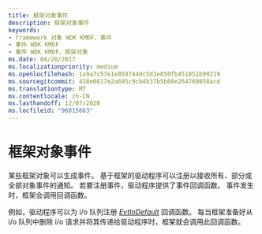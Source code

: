 ```yaml
---
title: 框架对象事件
description: 框架对象事件
keywords:
- framework 对象 WDK KMDF，事件
- 事件 WDK KMDF
- 事件 WDK KMDF，框架对象
ms.date: 04/20/2017
ms.localizationpriority: medium
ms.openlocfilehash: 1a9a7c57e1e8597440c5d3e850fb451851b99219
ms.sourcegitcommit: 418e6617e2a695c9cb4b37b5b60e264760858acd
ms.translationtype: MT
ms.contentlocale: zh-CN
ms.lasthandoff: 12/07/2020
ms.locfileid: "96815663"
---
```

# <a name="framework-object-events"></a>框架对象事件





某些框架对象可以生成事件。 基于框架的驱动程序可以注册以接收所有、部分或全部对象事件的通知。 若要注册事件，驱动程序提供了事件回调函数。 事件发生时，框架会调用回调函数。

例如，驱动程序可以为 i/o 队列注册 [*EvtIoDefault*](/windows-hardware/drivers/ddi/wdfio/nc-wdfio-evt_wdf_io_queue_io_default) 回调函数。 每当框架准备好从 i/o 队列中删除 i/o 请求并将其传递给驱动程序时，框架就会调用此回调函数。

 

